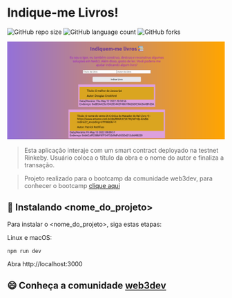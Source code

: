 # Indique-me Livros!

![GitHub repo size](https://img.shields.io/github/repo-size/iuricode/README-template?style=for-the-badge)
![GitHub language count](https://img.shields.io/github/languages/count/iuricode/README-template?style=for-the-badge)
![GitHub forks](https://img.shields.io/github/forks/iuricode/README-template?style=for-the-badge)

<img src="print_projeto.png" alt="Printscreen do Projeto">

> Esta aplicação interaje com um smart contract deployado na testnet Rinkeby. Usuário coloca o título da obra e o nome do autor e finaliza a transação.

> Projeto realizado para o bootcamp da comunidade web3dev, para conhecer o bootcamp [clique aqui](bootcamp.web3dev.com.br/)

## 🚀 Instalando <nome_do_projeto>

Para instalar o <nome_do_projeto>, siga estas etapas:

Linux e macOS:
```
npm run dev
```
Abra http://localhost:3000

## 😄 Conheça a comunidade [web3dev](https://www.web3dev.com.br/)<br>


